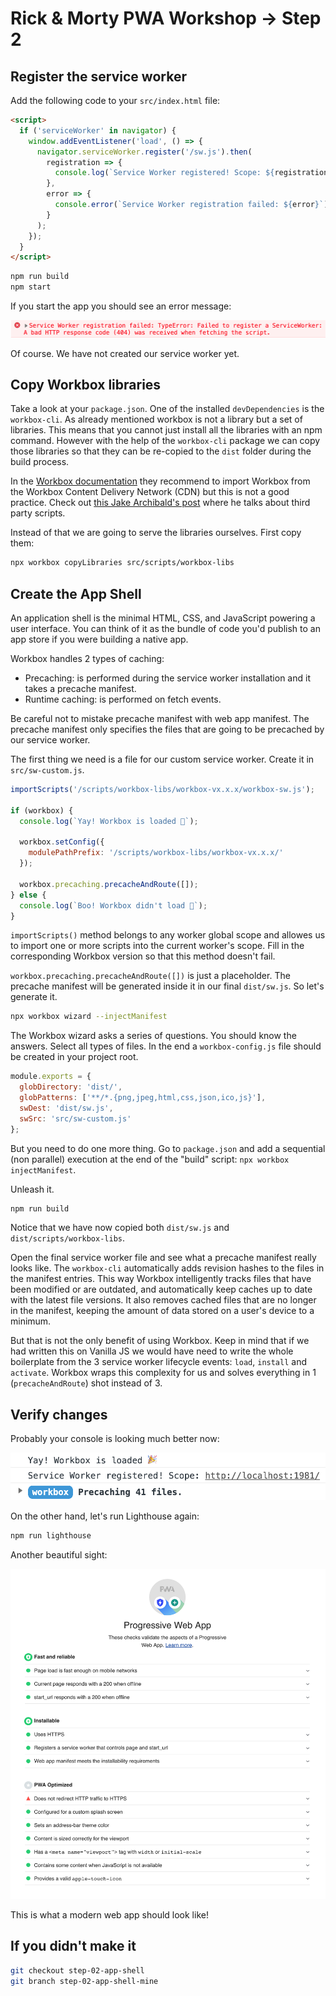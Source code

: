 # Rick & Morty PWA Workshop -> Step 2

## Register the service worker

Add the following code to your `src/index.html` file:

```html
<script>
  if ('serviceWorker' in navigator) {
    window.addEventListener('load', () => {
      navigator.serviceWorker.register('/sw.js').then(
        registration => {
          console.log(`Service Worker registered! Scope: ${registration.scope}`);
        },
        error => {
          console.error(`Service Worker registration failed: ${error}`);
        }
      );
    });
  }
</script>
```

```bash
npm run build
npm start
```

If you start the app you should see an error message:

<img src="visuals/non-registered-sw-error.png">

Of course. We have not created our service worker yet.

## Copy Workbox libraries

Take a look at your `package.json`. One of the installed `devDependencies` is the `workbox-cli`. As already mentioned workbox is not a library but a set of libraries. This means that you cannot just install all the libraries with an npm command. However with the help of the `workbox-cli` package we can copy those libraries so that they can be re-copied to the `dist` folder during the build process.

In the [Workbox documentation](https://developers.google.com/web/tools/workbox/guides/get-started#importing_workbox) they recommend to import Workbox from the Workbox Content Delivery Network (CDN) but this is not a good practice. Check out [this Jake Archibald's post](https://jakearchibald.com/2018/third-party-css-is-not-safe/) where he talks about third party scripts.

Instead of that we are going to serve the libraries ourselves. First copy them:

```bash
npx workbox copyLibraries src/scripts/workbox-libs
```

## Create the App Shell

An application shell is the minimal HTML, CSS, and JavaScript powering a user interface. You can think of it as the bundle of code you'd publish to an app store if you were building a native app.

Workbox handles 2 types of caching:

* Precaching: is performed during the service worker installation and it takes a precache manifest.
* Runtime caching: is performed on fetch events.

Be careful not to mistake precache manifest with web app manifest. The precache manifest only specifies the files that are going to be precached by our service worker.

The first thing we need is a file for our custom service worker. Create it in `src/sw-custom.js`.

```javascript
importScripts('/scripts/workbox-libs/workbox-vx.x.x/workbox-sw.js');

if (workbox) {
  console.log(`Yay! Workbox is loaded 🎉`);

  workbox.setConfig({
    modulePathPrefix: '/scripts/workbox-libs/workbox-vx.x.x/'
  });

  workbox.precaching.precacheAndRoute([]);
} else {
  console.log(`Boo! Workbox didn't load 😬`);
}
```

`importScripts()` method belongs to any worker global scope and allowes us to import one or more scripts into the current worker's scope. Fill in the corresponding Workbox version so that this method doesn't fail.

`workbox.precaching.precacheAndRoute([])` is just a placeholder. The precache manifest will be generated inside it in our final `dist/sw.js`. So let's generate it.

```bash
npx workbox wizard --injectManifest
```

The Workbox wizard asks a series of questions. You should know the answers. Select all types of files. In the end a `workbox-config.js` file should be created in your project root.

```javascript
module.exports = {
  globDirectory: 'dist/',
  globPatterns: ['**/*.{png,jpeg,html,css,json,ico,js}'],
  swDest: 'dist/sw.js',
  swSrc: 'src/sw-custom.js'
};
```

But you need to do one more thing. Go to `package.json` and add a sequential (non parallel) execution at the end of the "build" script: `npx workbox injectManifest`.

Unleash it.

```bash
npm run build
```

Notice that we have now copied both `dist/sw.js` and `dist/scripts/workbox-libs`.

Open the final service worker file and see what a precache manifest really looks like. The `workbox-cli` automatically adds revision hashes to the files in the manifest entries. This way Workbox intelligently tracks files that have been modified or are outdated, and automatically keep caches up to date with the latest file versions. It also removes cached files that are no longer in the manifest, keeping the amount of data stored on a user's device to a minimum.

But that is not the only benefit of using Workbox. Keep in mind that if we had written this on Vanilla JS we would have need to write the whole boilerplate from the 3 service worker lifecycle events: `load`, `install` and `activate`. Workbox wraps this complexity for us and solves everything in 1 (`precacheAndRoute`) shot instead of 3.

## Verify changes

Probably your console is looking much better now:

<img src="visuals/registered-sw-log.png">

On the other hand, let's run Lighthouse again:

```bash
npm run lighthouse
```

Another beautiful sight:

<img src="visuals/lighthouse-final-stats.png">

This is what a modern web app should look like!

## If you didn't make it

```bash
git checkout step-02-app-shell
git branch step-02-app-shell-mine
```

